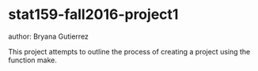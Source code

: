# stat159-fall2016-project1

author: Bryana Gutierrez 

This project attempts to outline the process of creating a project using the function make.
